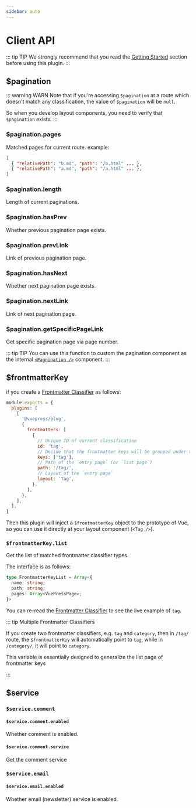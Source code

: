 ```yaml
---
sidebar: auto
---
```


# Client API

::: tip TIP
We strongly recommend that you read the [Getting Started](../guide/getting-started.md) section before using this plugin.
:::

## $pagination

::: warning WARN
Note that if you're accessing `$pagination` at a route which doesn't match any classification, the  value of
`$pagination` will be `null`.

So when you develop layout components, you need to verify that `$pagination` exists.
:::


### $pagination.pages

Matched pages for current route. example:

```json
[
  { "relativePath": "b.md", "path": "/b.html" ... },
  { "relativePath": "a.md", "path": "/a.html" ... },
]
```

### $pagination.length

Length of current paginations.

### $pagination.hasPrev

Whether previous pagination page exists.

### $pagination.prevLink

Link of previous pagination page.

### $pagination.hasNext

Whether next pagination page exists.

### $pagination.nextLink

Link of next pagination page.

### $pagination.getSpecificPageLink

Get specific pagination page via page number.

::: tip TIP
You can use this function to custom the pagination component as the internal 
[`<Pagnination />`](../components/#pagination) component.
:::


## $frontmatterKey

if you create a [Frontmatter Classifier](../guide/getting-started.md#frontmatter-classifier) as follows:

```js
module.exports = {
  plugins: [
    [
      '@vuepress/blog',
      {
        frontmatters: [
          {
            // Unique ID of current classification
            id: 'tag',
            // Decide that the frontmatter keys will be grouped under this classification
            keys: ['tag'],
            // Path of the `entry page` (or `list page`)
            path: '/tag/',
            // Layout of the `entry page`
            layout: 'Tag',
          },
        ],
      },
    ],
  ],
}
```

Then this plugin will inject a `$frontmatterKey` object to the prototype of Vue, so you can use it directly at your 
layout component (`<Tag />`).

### `$frontmatterKey.list`

Get the list of matched frontmatter classifier types.

The interface is as follows:

```typescript
type FrontmatterKeyList = Array<{
  name: string;
  path: string;
  pages: Array<VuePressPage>;
}>
```

You can re-read the [Frontmatter Classifier](../guide/getting-started.md#frontmatter-classifier) to see the live 
example of `tag`.

::: tip Multiple Frontmatter Classifiers

If you create two frontmatter classifiers, e.g. `tag` and `category`, then in `/tag/` route, the `$frontmatterKey` will 
automatically point to `tag`, while in `/category/`, it will point to `category`.

This variable is essentially designed to generalize the list page of frontmatter keys

:::


## $service

### `$service.comment`

#### `$service.comment.enabled`

Whether comment is enabled.

#### `$service.comment.service`

Get the comment service 

### `$service.email`

#### `$service.email.enabled`

Whether email (newsletter) service is enabled.
